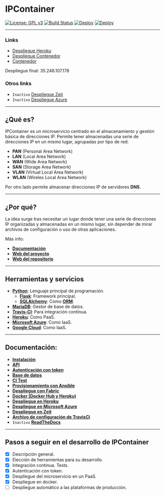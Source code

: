# IPContainer

[![License: GPL v3](https://img.shields.io/badge/License-GPL%20v3-blue.svg)](https://www.gnu.org/licenses/gpl-3.0) [![Build Status](https://travis-ci.com/harvestcore/IPContainer.svg?branch=master)](https://travis-ci.com/harvestcore/IPContainer) [![Deploy](https://www.herokucdn.com/deploy/button.svg)](https://ipcontainer.herokuapp.com/) [![Deploy](https://www.herokucdn.com/deploy/button.svg)](https://ipcontainer-docker.herokuapp.com/)

---

### Links
- [Despliegue Heroku](https://ipcontainer.herokuapp.com/)
- [Despliegue Contenedor](https://ipcontainer-docker.herokuapp.com)
- [Contenedor](https://hub.docker.com/r/harvestcore/ipcontainer)

Despliegue final: 35.246.107.178


### Otros links
- `Inactivo` [Despliegue Zeit](https://proyecto-ohyqiqsrxe.now.sh/)
- `Inactivo` [Despliegue Azure](https://ipcontainer.azurewebsites.net/)

---

## ¿Qué es?

IPContainer es un microservicio centrado en el almacenamiento y gestión básica de direcciones IP. Permite tener almacenadas una serie de direcciones IP en un mismo lugar, agrupadas por tipo de red:

- **PAN** (Personal Area Network)
- **LAN** (Local Area Network)
- **WAN** (Wide Area Network)
- **SAN** (Storage Area Network)
- **VLAN** (Virtual Local Area Network)
- **WLAN** (Wireles Local Area Network)

Por otro lado permite almacenar direcciones IP de servidores **DNS**.

---

## ¿Por qué?

La idea surge tras necesitar un lugar donde tener una serie de direcciones IP organizadas y almacenadas en un mismo lugar, sin depender de mirar archivos de configuración o uso de otras aplicaciones.

Más info:

- [**Documentación**](#doc)
- [**Web del proyecto**](https://harvestcore.github.io/es/ipcontainer/index.html)
- [**Web del repositorio**](https://harvestcore.github.io/IPContainer)

---

## Herramientas y servicios

- [**Python**](https://www.python.org/): Lenguaje principal de programación.
  - [**Flask**](http://flask.pocoo.org/): Framework principal.
  - [**SQLAlchemy**](https://www.sqlalchemy.org/): Como [**ORM**](https://es.wikipedia.org/wiki/Mapeo_objeto-relacional).
- [**MariaDB**](https://mariadb.org/): Gestor de base de datos.
- [**Travis-CI**](https://travis-ci.org/): Para integración contínua.
- [**Heroku**](https://www.heroku.com/): Como PaaS.
- [**Microsoft Azure**](https://azure.microsoft.com/es-es/): Como IaaS.
- [**Google Cloud**](https://cloud.google.com/): Como IaaS.

---
<div id='doc' />

## Documentación:

- [**Instalación**](docs/install.md)
- [**API**](docs/api.md)
- [**Autenticación con token**](docs/auth.md)
- [**Base de datos**](docs/bd.md)
- [**CI Test**](docs/tests.md)
- [**Provisionamiento con Ansible**](docs/provision.md)
- [**Despliegue con Fabric**](docs/despliegue.md)
- [**Docker (Docker Hub y Heroku)**](docs/docker.md)
- [**Despliegue en Heroku**](docs/heroku.md)
- [**Despliegue en Microsoft Azure**](docs/azure.md)
- [**Despliegue en Zeit**](docs/zeit.md)
- [**Archivo de configuración de TravisCI**](.travis.yml)
- `Inactivo` [**ReadTheDocs**](https://ipcontainer.readthedocs.io)

---

## Pasos a seguir en el desarrollo de IPContainer

- [x] Descripción general.
- [x] Elección de herramientas para su desarrollo.
- [x] Integración continua. Tests.
- [x] Autenticación con token.
- [x] Despliegue del microservicio en un PaaS.
- [x] Despliegue en docker.
- [ ] Despliegue automático a las plataformas de producción.
